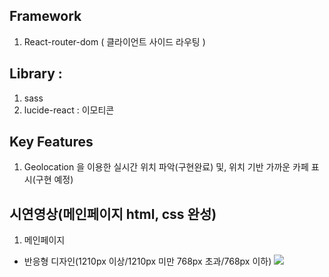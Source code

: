 ## Framework
1) React-router-dom ( 클라이언트 사이드 라우팅 )

## Library :
1) sass
2) lucide-react : 이모티콘

## Key Features
1) Geolocation 을 이용한 실시간 위치 파악(구현완료) 및, 위치 기반 가까운 카페 표시(구현 예정)

## 시연영상(메인페이지 html, css 완성)
1) 메인페이지
- 반응형 디자인(1210px 이상/1210px 미만 768px 초과/768px 이하)
![](https://velog.velcdn.com/images/kimmy25312/post/977c5ac0-4d32-446a-8c6f-60f066d62336/image.gif)

